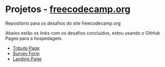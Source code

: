 # Projetos - [freecodecamp.org](https://www.freecodecamp.org/portuguese/)

Repositório para os desafios do site freecodecamp.org

Abaixo estão os links com os desafios concluídos, estou usando o GitHub Pages para a hospedagem.

- [Tribute Page](https://vieirajunior-90.github.io/projetos-freecodecamp/design-responsivo-para-web/tribute-page/index.html) 
- [Survey Form](https://vieirajunior-90.github.io/projetos-freecodecamp/design-responsivo-para-web/survey-form/index.html)
- [Landing Page](https://vieirajunior-90.github.io/projetos-freecodecamp/design-responsivo-para-web/landing-page/index.html)
